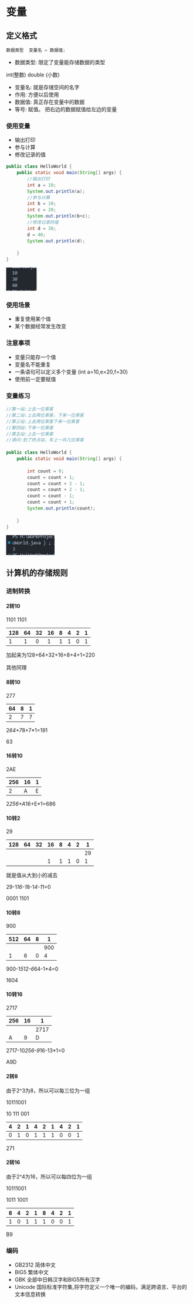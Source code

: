 

# 变量

## 定义格式

```java
数据类型  变量名 = 数据值;
```

- 数据类型: 限定了变量能存储数据的类型

int(整数)  double (小数)

- 变量名:  就是存储空间的名字
- 作用:  方便以后使用
- 数据值:   真正存在变量中的数据
- 等号: 赋值。 把右边的数据赋值给左边的变量

### 使用变量

- 输出打印
- 参与计算
- 修改记录的值

```java
public class HelloWorld {
    public static void main(String[] args) {
        //输出打印
        int a = 10;
        System.out.println(a);
        //参与计算
        int b = 10;
        int c = 20;
        System.out.println(b+c);
        //修改记录的值
        int d = 30;
        d = 40;
        System.out.println(d);

    }
}
```

![img](./Java%E5%8F%98%E9%87%8F.assets/1724144007158-efa7ab15-11f8-4ec6-b3f5-19a719ba28c3.png)

### 使用场景

- 重复使用某个值
- 某个数据经常发生改变

### 注意事项

- 变量只能存一个值
- 变量名不能重复
- 一条语句可以定义多个变量  (int a=10,e=20,f=30)
- 使用前一定要赋值



### 变量练习

```java
//第一站:上去一位乘客
//第二站:上去两位乘客，下来一位乘客
//第三站:上去两位乘客下来一位乘客
//第四站:下来一位乘客
//第五站:上去一位乘客
//请问:到了终点站，车上一共几位乘客

public class HelloWorld {
    public static void main(String[] args) {

        int count = 0;
        count = count + 1;
        count = count + 2 - 1;
        count = count + 2 - 1;
        count = count - 1;
        count = count + 1;
        System.out.println(count);

    }
}
```

![img](./Java%E5%8F%98%E9%87%8F.assets/1724145128650-1e02d7e3-3d29-4b4e-ae4a-43abb189fad7.png)



## 计算机的存储规则

### 进制转换

#### 2转10

1101 1101

| 128  | 64   | 32   | 16   | 8    | 4    | 2    | 1    |
| ---- | ---- | ---- | ---- | ---- | ---- | ---- | ---- |
| 1    | 1    | 0    | 1    | 1    | 1    | 0    | 1    |

加起来为128+64+32+16+8+4+1=220

其他同理

#### 8转10

277

| 64   | 8    | 1    |
| ---- | ---- | ---- |
| 2    | 7    | 7    |

2*64+7*8+7*1=191

63

#### 16转10

2AE

| 256  | 16   | 1    |
| ---- | ---- | ---- |
| 2    | A    | E    |

2*256+A*16+E*1=686

#### 10转2

29

| 128  | 64   | 32   | 16   | 8    | 4    | 2    | 1    |
| ---- | ---- | ---- | ---- | ---- | ---- | ---- | ---- |
|      |      |      |      |      |      |      | 29   |
|      |      |      | 1    | 1    | 1    | 0    | 1    |

就是值从大到小的减去

29-1*16-1*8-1*4-1*1=0

0001 1101

#### 10转8

900

| 512  | 64   | 8    | 1    |
| ---- | ---- | ---- | ---- |
|      |      |      | 900  |
| 1    | 6    | 0    | 4    |

900-1*512-6*64-1*4=0

1604

#### 10转16

2717

| 256  | 16   | 1    |
| ---- | ---- | ---- |
|      |      | 2717 |
| A    | 9    | D    |

2717-10*256-9*16-13*1=0

A9D



#### 2转8

由于2^3为8，所以可以每三位为一组

10111001

  10  111   001

| 4    | 2    | 1    | 4    | 2    | 1    | 4    | 2    | 1    |
| ---- | ---- | ---- | ---- | ---- | ---- | ---- | ---- | ---- |
| 0    | 1    | 0    | 1    | 1    | 1    | 0    | 0    | 1    |

271

#### 2转16

由于2^4为16，所以可以每四位为一组

10111001

1011   1001

| 8    | 4    | 2    | 1    | 8    | 4    | 2    | 1    |
| ---- | ---- | ---- | ---- | ---- | ---- | ---- | ---- |
| 1    | 0    | 1    | 1    | 1    | 0    | 0    | 1    |

B9

### 编码

- GB2312  简体中文
- BIG5  繁体中文
- GBK 全部中日韩汉字和BIG5所有汉字
- Unicode  国际标准字符集,将字符定义一个唯一的编码，满足跨语言、平台的文本信息转换